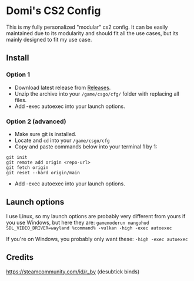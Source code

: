 # Domi's CS2 Config
This is my fully personalized "modular" cs2 config.
It can be easily maintained due to its modularity and should fit all the use cases, but its mainly designed to fit my use case.

## Install

### Option 1 
- Download latest release from [Releases](https://github.com/dom1torii/cs2config/releases).
- Unzip the archive into your `/game/csgo/cfg/` folder with replacing all files.
- Add -exec autoexec into your launch options.

### Option 2 (advanced)
- Make sure git is installed.
- Locate and `cd` into your `/game/csgo/cfg`
- Copy and paste commands below into your terminal 1 by 1:
```
git init
git remote add origin <repo-url>
git fetch origin
git reset --hard origin/main
```
- Add -exec autoexec into your launch options.

## Launch options
I use Linux, so my launch options are probably very different from yours if you use Windows, but here they are:
`gamemoderun mangohud SDL_VIDEO_DRIVER=wayland %command% -vulkan -high -exec autoexec`

If you're on Windows, you probably only want these:
`-high -exec autoexec`

## Credits
https://steamcommunity.com/id/r_by (desubtick binds)

